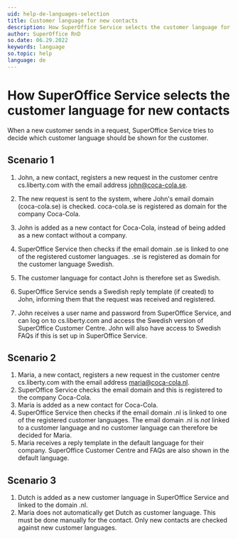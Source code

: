 ```yaml
---
uid: help-de-languages-selection
title: Customer language for new contacts
description: How SuperOffice Service selects the customer language for new contacts
author: SuperOffice RnD
so.date: 06.29.2022
keywords: language
so.topic: help
language: de
---
```


# How SuperOffice Service selects the customer language for new contacts

When a new customer sends in a request, SuperOffice Service tries to decide which customer language should be shown for the customer.

## Scenario 1

1. John, a new contact, registers a new request in the customer centre cs.liberty.com with the email address john@coca-cola.se.

2. The new request is sent to the system, where John's email domain (coca-cola.se) is checked. coca-cola.se is registered as domain for the company Coca-Cola.

3. John is added as a new contact for Coca-Cola, instead of being added as a new contact without a company.

4. SuperOffice Service then checks if the email domain .se is linked to one of the registered customer languages. .se is registered as domain for the customer language Swedish.

5. The customer language for contact John is therefore set as Swedish.

6. SuperOffice Service sends a Swedish reply template (if created) to John, informing them that the request was received and registered.

7. John receives a user name and password from SuperOffice Service, and can log on to cs.liberty.com and access the Swedish version of SuperOffice Customer Centre. John will also have access to Swedish FAQs if this is set up in SuperOffice Service.

## Scenario 2

1. Maria, a new contact, registers a new request in the customer centre cs.liberty.com with the email address maria@coca-cola.nl.
2. SuperOffice Service checks the email domain and this is registered to the company Coca-Cola.
3. Maria is added as a new contact for Coca-Cola.
4. SuperOffice Service then checks if the email domain .nl is linked to one of the registered customer languages. The email domain .nl is *not* linked to a customer language and no customer language can therefore be decided for Maria.
5. Maria receives a reply template in the default language for their company. SuperOffice Customer Centre and FAQs are also shown in the default language.

## Scenario 3

1. Dutch is added as a new customer language in SuperOffice Service and linked to the domain .nl.
2. Maria does not automatically get Dutch as customer language. This must be done manually for the contact. Only new contacts are checked against new customer languages.

